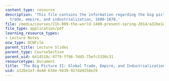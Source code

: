 ```yaml
---
content_type: resource
description: 'This file contains the information regarding the big picture II: global
  trade, empire, and industrialization, 1600-1870.'
file: /media/courses/21h-009-the-world-1400-present-spring-2014/a32be1ef4e48634e9439927da9258e29_MIT21H_009S14_Lec_10.pdf
file_type: application/pdf
learning_resource_types:
- Lecture Notes
ocw_type: OCWFile
parent_title: Lecture Slides
parent_type: CourseSection
parent_uid: 6414518c-9779-ff96-7dd5-75efc5330c31
resourcetype: Document
title: 'The Big Picture II: Global Trade, Empire, and Industrialization, 1600-1870'
uid: a32be1ef-4e48-634e-9439-927da9258e29
---
```

